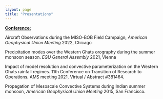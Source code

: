 ```yaml
---
layout: page
title: "Presentations"
---
```


<b> <ins> Conference: </ins> </b> <br>

Aircraft Observations during the MISO-BOB Field Campaign, <em> American Geophysical Union Meeting </em> 2022, Chicago <br>

Precipitation modes over the Western Ghats orography during the summer monsoon season. <em> EGU General Assembly </em> 2021, Vienna <br>

Impact of model resolution and convective parameterization on the Western Ghats rainfall regimes. 11th Conference on Transition of Research to Operations. AMS meeting 2021, Virtual / Abstract #381464. <br>

Propagation of Mesoscale Convective Systems during Indian summer monsoon, <em> American Geophysical Union Meeting </em> 2015, San Francisco.  <br>
